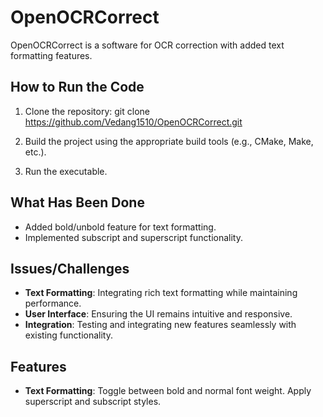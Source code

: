 # OpenOCRCorrect

OpenOCRCorrect is a software for OCR correction with added text formatting features.

## How to Run the Code

1. Clone the repository:
   git clone https://github.com/Vedang1510/OpenOCRCorrect.git

2. Build the project using the appropriate build tools (e.g., CMake, Make, etc.).

3. Run the executable.

## What Has Been Done

- Added bold/unbold feature for text formatting.
- Implemented subscript and superscript functionality.

## Issues/Challenges

- **Text Formatting**: Integrating rich text formatting while maintaining performance.
- **User Interface**: Ensuring the UI remains intuitive and responsive.
- **Integration**: Testing and integrating new features seamlessly with existing functionality.

## Features

- **Text Formatting**: Toggle between bold and normal font weight. Apply superscript and subscript styles.
